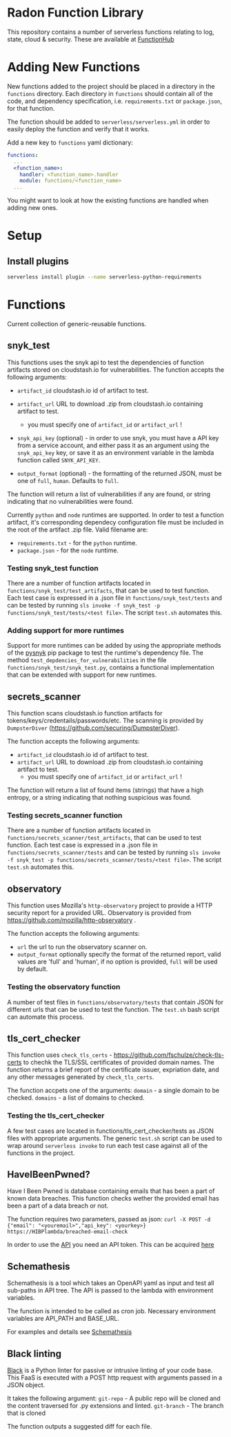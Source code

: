 # Radon Function Library

This repository contains a number of serverless functions relating to log, state, cloud & security. These are available at [FunctionHub](cloudstash.io)

# Adding New Functions

New functions added to the project should be placed in a directory in the `functions` directory.
Each directory in `functions` should contain all of the code, and dependency specification, i.e. `requirements.txt` or `package.json`, for that function.

The function should be added to `serverless/serverless.yml` in order to easily deploy the function and verify that it works.

Add a new key to `functions` yaml dictionary:
```yaml
functions:
  ...
  <function_name>:
    handler: <function_name>.handler
    module: functions/<function_name>
  ...
```

You might want to look at how the existing functions are handled when adding new ones.


# Setup

## Install plugins
```sh
serverless install plugin --name serverless-python-requirements
```

# Functions

Current collection of generic-reusable functions.

## snyk_test

This functions uses the snyk api to test the dependencies of function artifacts stored on cloudstash.io for vulnerabilities.
The function accepts the following arguments:
- `artifact_id` cloudstash.io id of artifact to test.
- `artifact_url` URL to download .zip from cloudstash.io containing artifact to test.
    - you must specify one of `artifact_id` or `artifact_url` !

- `snyk_api_key` (optional) - in order to use snyk, you must have a API key from a service account, and either pass it as an argument using the `snyk_api_key` key, or save it as an environment variable in the lambda function called `SNYK_API_KEY`.
- `output_format` (optional) - the formatting of the returned JSON, must be one of `full`, `human`. Defaults to `full`.

The function will return a list of vulnerabilities if any are found, or string indicating that no vulnerabilities were found.

Currently `python` and `node` runtimes are supported. In order to test a function artifact, it's corresponding dependecy configuration file must be included in the root of the artifact .zip file.
Valid filename are:
- `requirements.txt` - for the `python` runtime.
- `package.json` - for the `node` runtime.

### Testing snyk_test function

There are a number of function artifacts located in `functions/snyk_test/test_artifacts`, that can be used to test function.
Each test case is expressed in a .json file in `functions/snyk_test/tests` and can be tested by running `sls invoke -f snyk_test -p functions/snyk_test/tests/<test file>`.
The script `test.sh` automates this.

### Adding support for more runtimes

Support for more runtimes can be added by using the appropriate methods of the [pysnyk](https://github.com/snyk-labs/pysnyk#testing-for-vulnerabilities) pip package to test the runtime's dependency file.
The method `test_depdencies_for_vulnerabilities` in the file `functions/snyk_test/snyk_test.py`, contains a functional implementation that can be extended with support for new runtimes.

## secrets_scanner

This function scans cloudstash.io function artifacts for tokens/keys/credentails/passwords/etc.
The scanning is provided by `DumpsterDiver` (https://github.com/securing/DumpsterDiver).

The function accepts the following arguments:
- `artifact_id` cloudstash.io id of artifact to test.
- `artifact_url` URL to download .zip from cloudstash.io containing artifact to test.
    - you must specify one of `artifact_id` or `artifact_url` !

The function will return a list of found items (strings) that have a high entropy, or a string indicating that nothing suspicious was found.

### Testing secrets_scanner function

There are a number of function artifacts located in `functions/secrets_scanner/test_artifacts`, that can be used to test function.
Each test case is expressed in a .json file in `functions/secrets_scanner/tests` and can be tested by running `sls invoke -f snyk_test -p functions/secrets_scanner/tests/<test file>`.
The script `test.sh` automates this.

## observatory

This function uses Mozilla's `http-observatory` project to provide a HTTP security report for a provided URL.
Observatory is provided from https://github.com/mozilla/http-observatory .

The function accepts the following arguments:
- `url` the url to run the observatory scanner on.
- `output_format` optionally specify the format of the returned report, valid values are 'full' and 'human', if no option is provided, `full` will be used by default.

### Testing the observatory function

A number of test files in `functions/observatory/tests` that contain JSON for different urls that can be used to test the function.
The `test.sh` bash script can automate this process.

## tls_cert_checker

This function uses `check_tls_certs` - https://github.com/fschulze/check-tls-certs to chechk the TLS/SSL certificates of provided domain names.
The function returns a brief report of the certificate issuer, expriation date, and any other messages generated by `check_tls_certs`.

The function accpets one of the arguments:
`domain` - a single domain to be checked.
`domains` - a list of domains to checked.

### Testing the tls_cert_checker
A few test cases are located in functions/tls_cert_checker/tests as JSON files with appropriate arguments.
The generic `test.sh` script can be used to wrap around `serverless invoke` to run each test case against all of the functions in the project.

## HaveIBeenPwned?

Have I Been Pwned is database containing emails that has been a part of known data breaches. This function checks wether the provided email has been a part of a data breach or not.  

The function requires two parameters, passed as json:
  `curl -X POST -d {"email": "<youremail>","api_key": <yourkey>} https://HIBPlambda/breached-email-check`

In order to use the [API](https://haveibeenpwned.com/API/v3) you need an API token. This can be acquired [here](https://haveibeenpwned.com/API/Key)

## Schemathesis

Schemathesis is a tool which takes an OpenAPI yaml as input and test all sub-paths in API tree. The API is passed to the lambda with environment variables.

The function is intended to be called as cron job. Necessary environment variables are API_PATH and BASE_URL.

For examples and details see [Schemathesis](https://github.com/HypothesisWorks/hypothesis)


## Black linting

[Black](https://black.readthedocs.io/en/stable) is a Python linter for passive or intrusive linting of your code base. This FaaS is executed with a POST http request with arguments passed in a JSON object. 

It takes the following argument:
`git-repo` - A public repo will be cloned and the content traversed for .py extensions and linted. 
`git-branch` - The branch that is cloned

The function outputs a suggested diff for each file.
